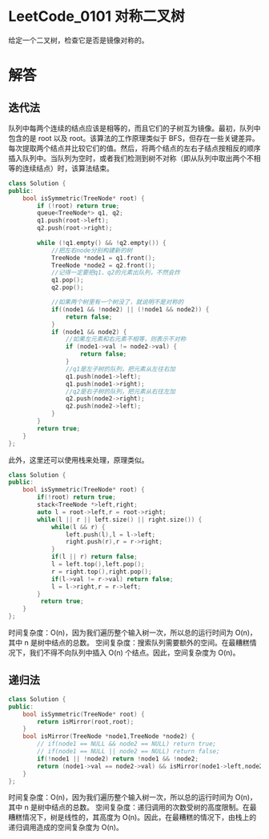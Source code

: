 
# LeetCode_0101 对称二叉树
给定一个二叉树，检查它是否是镜像对称的。

# 解答

## 迭代法

队列中每两个连续的结点应该是相等的，而且它们的子树互为镜像。最初，队列中包含的是 root 以及 root。该算法的工作原理类似于 BFS，但存在一些关键差异。每次提取两个结点并比较它们的值。然后，将两个结点的左右子结点按相反的顺序插入队列中。当队列为空时，或者我们检测到树不对称（即从队列中取出两个不相等的连续结点）时，该算法结束。

```C++
class Solution {
public:
    bool isSymmetric(TreeNode* root) {
        if (!root) return true;
        queue<TreeNode*> q1, q2;
        q1.push(root->left);
        q2.push(root->right);
                
        while (!q1.empty() && !q2.empty()) {
            //把左右node分别构建新的树
            TreeNode *node1 = q1.front();
            TreeNode *node2 = q2.front();
            //记得一定要把q1、q2的元素出队列，不然会炸
            q1.pop();
            q2.pop();

            //如果两个树里有一个树没了，就说明不是对称的
            if((node1 && !node2) || (!node1 && node2)) {
                return false;
            }   
            if (node1 && node2) {
                //如果左元素和右元素不相等，则表示不对称
                if (node1->val != node2->val) {
                    return false;
                }
                //q1是左子树的队列，把元素从左往右加
                q1.push(node1->left);
                q1.push(node1->right);
                //q2是右子树的队列，把元素从右往左加
                q2.push(node2->right);
                q2.push(node2->left);
            }
        }
        return true;
    }
};
```



此外，这里还可以使用栈来处理，原理类似。
```C++
class Solution {
public:
    bool isSymmetric(TreeNode* root) {
        if(!root) return true;
        stack<TreeNode *>left,right;
        auto l = root->left,r = root->right;
        while(l || r || left.size() || right.size()) {
            while(l && r) {
                left.push(l),l = l->left;
                right.push(r),r = r->right;
            }
            if(l || r) return false;
            l = left.top(),left.pop();
            r = right.top(),right.pop();
            if(l->val != r->val) return false;
            l = l->right,r = r->left;
        }
         return true;
    }
};
```
时间复杂度：O(n)，因为我们遍历整个输入树一次，所以总的运行时间为 O(n)，其中 n 是树中结点的总数。
空间复杂度：搜索队列需要额外的空间。在最糟糕情况下，我们不得不向队列中插入 O(n) 个结点。因此，空间复杂度为 O(n)。




## 递归法


```C++
class Solution {
public:
    bool isSymmetric(TreeNode* root) {
        return isMirror(root,root);
    }
    bool isMirror(TreeNode *node1,TreeNode *node2) {
        // if(node1 == NULL && node2 == NULL) return true;
        // if(node1 == NULL || node2 == NULL) return false;
        if(!node1 || !node2) return !node1 && !node2;
        return (node1->val == node2->val) && isMirror(node1->left,node2->right) && isMirror(node1->right,node2->left); 
    }
};
```

时间复杂度：O(n)，因为我们遍历整个输入树一次，所以总的运行时间为 O(n)，其中 n 是树中结点的总数。
空间复杂度：递归调用的次数受树的高度限制。在最糟糕情况下，树是线性的，其高度为 O(n)。因此，在最糟糕的情况下，由栈上的递归调用造成的空间复杂度为 O(n)。

